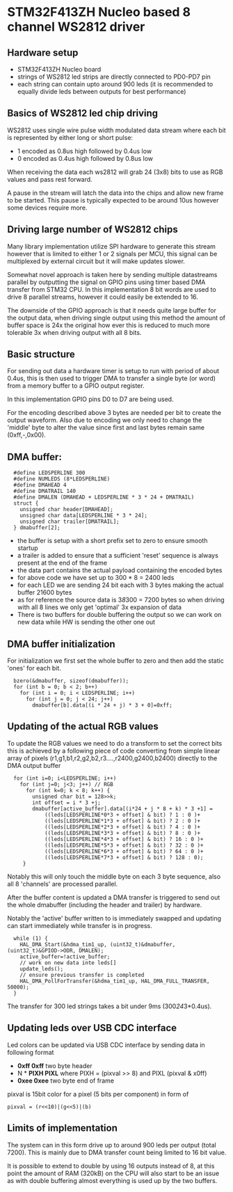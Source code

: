 # STM32F413ZH Nucleo based 8 channel WS2812 driver

## Hardware setup
  - STM32F413ZH Nucleo board
  - strings of WS2812 led strips are directly connected to PD0-PD7 pin
  - each string can contain upto around 900 leds (it is recommended to 
    equally divide leds between outputs for best performance)

## Basics of WS2812 led chip driving

  WS2812 uses single wire pulse width modulated data stream where each bit is 
  represented by either long or short pulse:
  - 1 encoded as 0.8us high followed by 0.4us low
  - 0 encoded as 0.4us high followed by 0.8us low
  
  When receiving the data each ws2812 will grab 24 (3x8) bits to use as RGB 
  values and pass rest forward.
  
  A pause in the stream will latch the data into the chips and allow new frame to
  be started. This pause is typically expected to be around 10us however some 
  devices require more.

## Driving large number of WS2812 chips

  Many library implementation utilize SPI hardware to generate this stream 
  however that is limited to either 1 or 2 signals per MCU, this signal can
  be multiplexed by external circuit but it will make updates slower.
  
  Somewhat novel approach is taken here by sending multiple datastreams
  parallel by outputting the signal on GPIO pins using timer based DMA transfer
  from STM32 CPU. In this implementation 8 bit words are used to drive 8 
  parallel streams, however it could easily be extended to 16.
  
  The downside of the GPIO approach is that it needs quite large buffer for the
  output data, when driving single output using this method the amount of buffer 
  space is 24x the original how ever this is reduced to much more tolerable 3x
  when driving output with all 8 bits.
  
## Basic structure

  For sending out data a hardware timer is setup to run with period of about
  0.4us, this is then used to trigger DMA to transfer a single byte (or word)
  from a memory buffer to a GPIO output register.
  
  In this implementation GPIO pins D0 to D7 are being used.
  
  For the encoding described above 3 bytes are needed per bit to create the
  output waveform. Also due to encoding we only need to change the 'middle'
  byte to alter the value since first and last bytes remain same (0xff,-,0x00).
  
## DMA buffer:
```
  #define LEDSPERLINE 300
  #define NUMLEDS (8*LEDSPERLINE)
  #define DMAHEAD 4
  #define DMATRAIL 140
  #define DMALEN (DMAHEAD + LEDSPERLINE * 3 * 24 + DMATRAIL)
  struct {
    unsigned char header[DMAHEAD];
    unsigned char data[LEDSPERLINE * 3 * 24];
    unsigned char trailer[DMATRAIL];
  } dmabuffer[2];
```
  - the buffer is setup with a short prefix set to zero to ensure smooth 
    startup
  - a trailer is added to ensure that a sufficient 'reset' sequence  is 
    always present at the end of the frame
  - the data part contains the actual payload containing the encoded bytes
  - for above code we have set up to 300 * 8 = 2400 leds
  - for each LED we are sending 24 bit each with 3 bytes making the actual 
    buffer 21600 bytes
  - as for reference the source data is 3*8*300 = 7200 bytes so when driving
    with all 8 lines we only get 'optimal' 3x expansion of data
  - There is two buffers for double buffering the output so we can work on new
    data while HW is sending the other one out
    
## DMA buffer initialization
  For initialization we first set the whole buffer to zero and then add the
  static 'ones' for each bit.
  
``` 
  bzero(&dmabuffer, sizeof(dmabuffer));
  for (int b = 0; b < 2; b++)
    for (int i = 0; i < LEDSPERLINE; i++)
      for (int j = 0; j < 24; j++)
        dmabuffer[b].data[(i * 24 + j) * 3 + 0]=0xff;
```

## Updating of the actual RGB values
  To update the RGB values we need to do a transform to set the correct bits
  this is achieved by a following piece of code converting from simple linear
  array of pixels (r1,g1,b1,r2,g2,b2,r3....,r2400,g2400,b2400) directly to the
  DMA output buffer
```
  for (int i=0; i<LEDSPERLINE; i++)
    for (int j=0; j<3; j++) // RGB
      for (int k=0; k < 8; k++) {
        unsigned char bit = 128>>k;
        int offset = i * 3 +j;
        dmabuffer[active_buffer].data[(i*24 + j * 8 + k) * 3 +1] =
            ((leds[LEDSPERLINE*0*3 + offset] & bit) ? 1 : 0 )+
            ((leds[LEDSPERLINE*1*3 + offset] & bit) ? 2 : 0 )+
            ((leds[LEDSPERLINE*2*3 + offset] & bit) ? 4 : 0 )+
            ((leds[LEDSPERLINE*3*3 + offset] & bit) ? 8 : 0 )+
            ((leds[LEDSPERLINE*4*3 + offset] & bit) ? 16 : 0 )+
            ((leds[LEDSPERLINE*5*3 + offset] & bit) ? 32 : 0 )+
            ((leds[LEDSPERLINE*6*3 + offset] & bit) ? 64 : 0 )+
            ((leds[LEDSPERLINE*7*3 + offset] & bit) ? 128 : 0);
     }
```
  Notably this will only touch the middle byte on each 3 byte sequence, also
  all 8 'channels' are processed parallel.

  After the buffer content is updated a DMA transfer is triggered to send out
  the whole dmabuffer (including the header and trailer) by hardware.

  Notably the 'active' buffer written to is immediately swapped and updating
  can start immediately while transfer is in progress.
  
```
  while (1) {
    HAL_DMA_Start(&hdma_tim1_up, (uint32_t)&dmabuffer, (uint32_t)&GPIOD->ODR, DMALEN);
    active_buffer=!active_buffer;
    // work on new data inte leds[]
    update_leds();
    // ensure previous transfer is completed
    HAL_DMA_PollForTransfer(&hdma_tim1_up, HAL_DMA_FULL_TRANSFER, 50000);
  }
```

  The transfer for 300 led strings takes a bit under 9ms (300*24*3*0.4us).

## Updating leds over USB CDC interface

  Led colors can be updated via USB CDC interface by sending data in following format
  - **0xff 0xff** two byte header
  - N * **PIXH PIXL** where PIXH = (pixval >> 8) and PIXL (pixval & x0ff)
  - **0xee 0xee** two byte end of frame
  
  pixval is 15bit color for a pixel (5 bits per component) in form of
  ```
  pixval = (r<<10)|(g<<5)|(b) 
  ```

## Limits of implementation

  The system can in this form drive up to around 900 leds per output (total 7200).
  This is mainly due to DMA transfer count being limited to 16 bit value.
  
  It is possible to extend to double by using 16 outputs instead of 8, at this 
  point the amount of RAM (320kB) on the CPU will also start to be an issue as
  with double buffering almost everything is used up by the two buffers.
